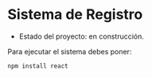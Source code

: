 <h1> Sistema de Registro</h1>

- Estado del proyecto: en construcción.
  
Para ejecutar el sistema debes poner:

```npm install react```
